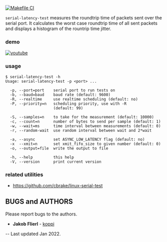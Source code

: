 [![Makefile CI](https://github.com/koppi/serial-latency-test/actions/workflows/makefile.yml/badge.svg)](https://github.com/koppi/serial-latency-test/actions/workflows/makefile.yml)

```serial-latency-test``` measures the roundtrip time of packets sent over
the serial port. It calculates the worst case roundtrip time of all
sent packets and displays a histogram of the rountrip time jitter.

### demo

[![youtube](http://img.youtube.com/vi/2HOwFQcZfV4/0.jpg)](http://www.youtube.com/watch?v=2HOwFQcZfV4)

### usage

```
$ serial-latency-test -h
Usage: serial-latency-test -p <port> ...

  -p, --port=port    serial port to run tests on
  -b, --baud=baud    baud rate (default: 9600)
  -R, --realtime     use realtime scheduling (default: no)
  -P, --priority=n   scheduling priority, use with -R
                     (default: 99)

  -S, --samples=n    to take for the measurement (default: 10000)
  -c, --count=n      number of bytes to send per sample (default: 1)
  -w, --wait=ms      time interval between measurements (default: 0)
  -r, --random-wait  use random interval between wait and 2*wait

  -a, --async        set ASYNC_LOW_LATENCY flag (default: no)
  -x  --xmit=n       set xmit_fifo_size to given number (default: 0)
  -o, --output=file  write the output to file

  -h, --help         this help
  -V, --version      print current version
```

### related utilities

* https://github.com/cbrake/linux-serial-test


## BUGS and AUTHORS

Please report bugs to the authors.

 * **Jakob Flierl** - [koppi](https://github.com/koppi)

-- Last updated Jan 2022.

